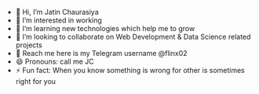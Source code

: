 - 👋 Hi, I’m Jatin Chaurasiya
- 👀 I’m interested in working 
- 🌱 I’m learning new technologies which help me to grow 
- 💞️ I’m looking to collaborate on Web Development & Data Science related projects
- 📌 Reach me here is my Telegram username @flinx02
- 😄 Pronouns: call me JC 
- ⚡ Fun fact: When you know something is wrong for other is sometimes right for you

<!---
JatinChaurasiya89/JatinChaurasiya89 is a ✨ special ✨ repository because its `README.md` (this file) appears on your GitHub profile.
You can click the Preview link to take a look at your changes.
--->
